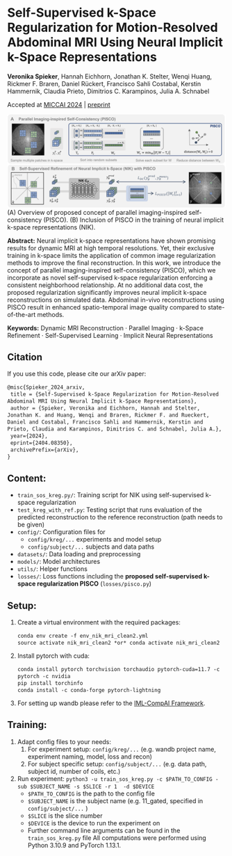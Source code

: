 # Self-Supervised k-Space Regularization for Motion-Resolved Abdominal MRI Using Neural Implicit k-Space Representations

**Veronika Spieker**, Hannah Eichhorn, Jonathan K. Stelter, Wenqi Huang, Rickmer F. Braren, Daniel Rückert, Francisco Sahli Costabal, Kerstin Hammernik, Claudia Prieto, Dimitrios C. Karampinos, Julia A. Schnabel

Accepted at [MICCAI 2024](https://conferences.miccai.org/2024/) | [preprint](https://arxiv.org/abs/2404.08350)



![PISCO-NIK](overview.png)
(A) Overview of proposed concept of parallel imaging-inspired self-consistency (PISCO).
(B) Inclusion of PISCO in the training of neural implicit k-space representations (NIK).

**Abstract:** 
Neural implicit k-space representations have shown promising results for dynamic MRI at high temporal resolutions. 
Yet, their exclusive training in k-space limits the application of common image regularization methods to improve the 
final reconstruction. In this work, we introduce the concept of parallel imaging-inspired self-consistency (PISCO), 
which we incorporate as novel self-supervised k-space regularization enforcing a consistent neighborhood relationship. 
At no additional data cost, the proposed regularization significantly improves neural implicit k-space reconstructions 
on simulated data. Abdominal in-vivo reconstructions using PISCO result in enhanced spatio-temporal image quality 
compared to state-of-the-art methods.

**Keywords:** Dynamic MRI Reconstruction · Parallel Imaging · k-Space
Refinement · Self-Supervised Learning · Implicit Neural Representations


## Citation
If you use this code, please cite our arXiv paper:

```
@misc{Spieker_2024_arxiv,
 title = {Self-Supervised k-Space Regularization for Motion-Resolved Abdominal MRI Using Neural Implicit k-Space Representations},
 author = {Spieker, Veronika and Eichhorn, Hannah and Stelter, Jonathan K. and Huang, Wenqi and Braren, Rickmer F. and Rueckert, Daniel and Costabal, Francisco Sahli and Hammernik, Kerstin and Prieto, Claudia and Karampinos, Dimitrios C. and Schnabel, Julia A.},
 year={2024},
 eprint={2404.08350},
 archivePrefix={arXiv},
}
```

## Content:
- `train_sos_kreg.py/`: Training script for NIK using self-supervised k-space regularization
- `test_kreg_with_ref.py`: Testing script that runs evaluation of the predicted reconstruction to the reference reconstruction (path needs to be given)
- `config/`: Configuration files for 
  - `config/kreg/...` experiments and model setup
  - `config/subject/...` subjects and data paths
- `datasets/`: Data loading and preprocessing
- `models/`: Model architectures
- `utils/`: Helper functions
- `losses/`: Loss functions including the **proposed self-supervised k-space regularization PISCO** (`losses/pisco.py`)

## Setup:

1. Create a virtual environment with the required packages:
    ```
    conda env create -f env_nik_mri_clean2.yml
    source activate nik_mri_clean2 *or* conda activate nik_mri_clean2
    ```
2. Install pytorch with cuda: 
    ```
    conda install pytorch torchvision torchaudio pytorch-cuda=11.7 -c pytorch -c nvidia
    pip install torchinfo
    conda install -c conda-forge pytorch-lightning
    ```
3. For setting up wandb please refer to the [IML-CompAI Framework](https://github.com/compai-lab/iml-dl).


## Training:

1. Adapt config files to your needs:
   1. For experiment setup: `config/kreg/...` (e.g. wandb project name, experiment naming, model, loss and recon)
   2. For subject specific setup: `config/subject/...` (e.g. data path, subject id, number of coils, etc.)
2. Run experiment: `python3 -u train_sos_kreg.py -c $PATH_TO_CONFIG -sub $SUBJECT_NAME -s $SLICE -r 1  -d $DEVICE`
    - `$PATH_TO_CONFIG` is the path to the config file
    - `$SUBJECT_NAME` is the subject name (e.g. 11_gated, specified in `config/subject/...` )
    - `$SLICE` is the slice number
    - `$DEVICE` is the device to run the experiment on
    - Further command line arguments can be found in the `train_sos_kreg.py` file
All computations were performed using Python 3.10.9 and PyTorch 1.13.1.

